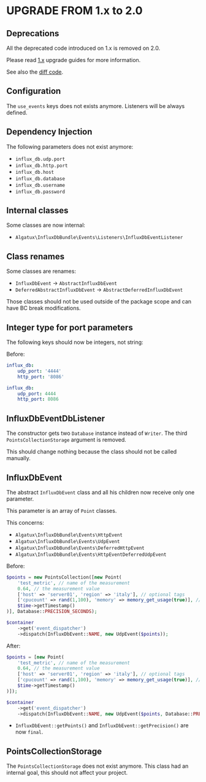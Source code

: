 UPGRADE FROM 1.x to 2.0
=======================

## Deprecations

All the deprecated code introduced on 1.x is removed on 2.0.

Please read [1.x](UPGRADE-1.x.md) upgrade guides for more information.

See also the [diff code](https://github.com/sonata-project/SonataAdminBundle/compare/1.x...2.0.0).

## Configuration

The `use_events` keys does not exists anymore. Listeners will be always defined.

## Dependency Injection

The following parameters does not exist anymore:

* `influx_db.udp.port`
* `influx_db.http.port`
* `influx_db.host`
* `influx_db.database`
* `influx_db.username`
* `influx_db.password`

## Internal classes

Some classes are now internal:

* `Algatux\InfluxDbBundle\Events\Listeners\InfluxDbEventListener`

## Class renames

Some classes are renames:

* `InfluxDbEvent` -> `AbstractInfluxDbEvent`
* `DeferredAbstractInfluxDbEvent` -> `AbstractDeferredInfluxDbEvent`

Those classes should not be used outside of the package scope and can have BC break modifications.

## Integer type for port parameters

The following keys should now be integers, not string:

Before:

```yaml
influx_db:
    udp_port: '4444'
    http_port: '8086'
```

```yaml
influx_db:
    udp_port: 4444
    http_port: 8086
```

## InfluxDbEventDbListener

The constructor gets two `Database` instance instead of `Writer`.
The third `PointsCollectionStorage` argument is removed.

This should change nothing because the class should not be called manually.

## InfluxDbEvent

The abstract `InfluxDbEvent` class and all his children now receive only one parameter.

This parameter is an array of `Point` classes.

This concerns:

* `Algatux\InfluxDbBundle\Events\HttpEvent`
* `Algatux\InfluxDbBundle\Events\UdpEvent`
* `Algatux\InfluxDbBundle\Events\DeferredHttpEvent`
* `Algatux\InfluxDbBundle\Events\HttpEventDeferredUdpEvent`

Before:

```php
$points = new PointsCollection([new Point(
    'test_metric', // name of the measurement
    0.64, // the measurement value
    ['host' => 'server01', 'region' => 'italy'], // optional tags
    ['cpucount' => rand(1,100), 'memory' => memory_get_usage(true)], // optional additional fields
    $time->getTimestamp()
)], Database::PRECISION_SECONDS);

$container
    ->get('event_dispatcher')
    ->dispatch(InfluxDbEvent::NAME, new UdpEvent($points));
```

After:

```php
$points = [new Point(
    'test_metric', // name of the measurement
    0.64, // the measurement value
    ['host' => 'server01', 'region' => 'italy'], // optional tags
    ['cpucount' => rand(1,100), 'memory' => memory_get_usage(true)], // optional additional fields
    $time->getTimestamp()
)]);

$container
    ->get('event_dispatcher')
    ->dispatch(InfluxDbEvent::NAME, new UdpEvent($points, Database::PRECISION_SECONDS));
```

* `InfluxDbEvent::getPoints()` and `InfluxDbEvent::getPrecision()` are now `final`.

## PointsCollectionStorage

The `PointsCollectionStorage` does not exist anymore.
This class had an internal goal, this should not affect your project.
